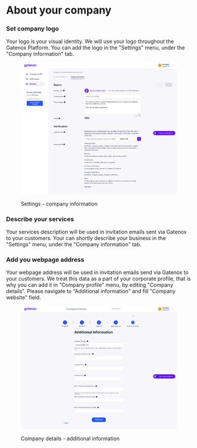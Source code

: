 # About your company

### Set company logo

Your logo is your visual identity. We will use your logo throughout the Gatenox Platform. You can add the logo in the "Settings" menu, under the "Company information" tab.

<figure><img src="../../.gitbook/assets/settings_company.png" alt="Settings - company information"><figcaption><p>Settings - company information</p></figcaption></figure>

### Describe your services

Your services description will be used in invitation emails sent via Gatenox to your customers. Your can shortly describe your business in the "Settings" menu, under the "Company information" tab.

### Add you webpage address

Your webpage address will be used in invitation emails send via Gatenox to your customers. We treat this data as a part of your corporate profile, that is why you can add it in "Company profile" menu, by editing "Company details". Please navigate to "Additional information" and fill "Company website" field.

<figure><img src="../../.gitbook/assets/add_info.png" alt="Company details - additional information"><figcaption><p>Company details - additional information</p></figcaption></figure>

